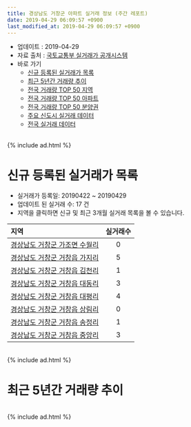 ```yaml
---
title: 경상남도 거창군 아파트 실거래 정보 (주간 레포트)
date: 2019-04-29 06:09:57 +0900
last_modified_at: 2019-04-29 06:09:57 +0900
---
```


* 업데이트 : 2019-04-29
* 자료 출처 : [국토교통부 실거래가 공개시스템](http://rt.molit.go.kr)
* 바로 가기
    * [신규 등록된 실거래가 목록](#신규-등록된-실거래가-목록)
    * [최근 5년간 거래량 추이](#최근-5년간-거래량-추이)
    * [전국 거래량 TOP 50 지역](https://inasie.github.io/apt-trade-info/최근-3개월-전국에서-가장-거래가-많이-발생한-지역)
    * [전국 거래량 TOP 50 아파트](https://inasie.github.io/apt-trade-info/최근-3개월-전국에서-가장-거래가-많이-발생한-아파트)
    * [전국 거래량 TOP 50 분양권](https://inasie.github.io/apt-trade-info/최근-3개월-전국에서-가장-거래가-많이-발생한-분양권)
    * [주요 신도시 실거래 데이터](https://inasie.github.io/apt-trade-info/주요-신도시)
    * [전국 실거래 데이터](https://inasie.github.io/apt-trade-info/전국)

<br>
{% include ad.html %}
<br>

# 신규 등록된 실거래가 목록
* 실거래가 등록일: 20190422 ~ 20190429
* 업데이트 된 실거래 수: 17 건
* 지역을 클릭하면 신규 및 최근 3개월 실거래 목록을 볼 수 있습니다.


|지역|실거래수|
|:---|:---:|
|[경상남도 거창군 가조면 수월리](https://inasie.github.io/apt-trade-info/경상남도-거창군-가조면-수월리)|0|
|[경상남도 거창군 거창읍 가지리](https://inasie.github.io/apt-trade-info/경상남도-거창군-거창읍-가지리)|5|
|[경상남도 거창군 거창읍 김천리](https://inasie.github.io/apt-trade-info/경상남도-거창군-거창읍-김천리)|1|
|[경상남도 거창군 거창읍 대동리](https://inasie.github.io/apt-trade-info/경상남도-거창군-거창읍-대동리)|3|
|[경상남도 거창군 거창읍 대평리](https://inasie.github.io/apt-trade-info/경상남도-거창군-거창읍-대평리)|4|
|[경상남도 거창군 거창읍 상림리](https://inasie.github.io/apt-trade-info/경상남도-거창군-거창읍-상림리)|0|
|[경상남도 거창군 거창읍 송정리](https://inasie.github.io/apt-trade-info/경상남도-거창군-거창읍-송정리)|1|
|[경상남도 거창군 거창읍 중앙리](https://inasie.github.io/apt-trade-info/경상남도-거창군-거창읍-중앙리)|3|


<br>
{% include ad.html %}
<br>

# 최근 5년간 거래량 추이


<div style="width:100%;">
    <canvas id="deal_progress" height="200"></canvas>
</div>

<script>
new Chart(document.getElementById("deal_progress"), {
    type: 'line',
    data: {
        labels: ['201404','201405','201406','201407','201408','201409','201410','201411','201412','201501','201502','201503','201504','201505','201506','201507','201508','201509','201510','201511','201512','201601','201602','201603','201604','201605','201606','201607','201608','201609','201610','201611','201612','201701','201702','201703','201704','201705','201706','201707','201708','201709','201710','201711','201712','201801','201802','201803','201804','201805','201806','201807','201808','201809','201810','201811','201812','201901','201902','201903','201904'],
        datasets: [{
            label: '매매',
            pointRadius: 1,
            data: [42, 18, 21, 37, 32, 27, 51, 26, 33, 41, 27, 49, 46, 45, 30, 38, 41, 36, 50, 39, 36, 50, 35, 58, 57, 92, 72, 54, 45, 52, 43, 31, 49, 28, 32, 40, 32, 42, 35, 30, 31, 24, 39, 60, 43, 67, 63, 59, 59, 33, 32, 30, 38, 38, 34, 24, 26, 47, 46, 36, 19],
            borderColor: "rgba(255, 201, 14, 1)",
            backgroundColor: "rgba(255, 201, 14, 0.5)",
            fill: false,
            lineTension: 0
        },{
            label: '전월세',
            pointRadius: 1,
            data: [8, 11, 13, 19, 18, 25, 22, 10, 8, 11, 9, 12, 7, 8, 7, 10, 11, 9, 14, 8, 32, 13, 13, 11, 17, 18, 15, 20, 7, 13, 9, 8, 10, 12, 12, 8, 11, 5, 6, 9, 7, 9, 5, 10, 24, 27, 25, 27, 13, 19, 12, 8, 9, 11, 13, 6, 9, 16, 10, 4, 4],
            borderColor: "rgba(0, 141, 185, 1)",
            backgroundColor: "rgba(0, 141, 185, 0.5)",
            fill: false,
            lineTension: 0
        }
        ]
    },
    options: {
        responsive: true,
        title: {
            display: false
        },
        tooltips: {
            mode: 'index',
            intersect: false
        },
        hover: {
            mode: 'nearest',
            intersect: true
        },
        scales: {
            xAxes: [{
                display: true,
                scaleLabel: {
                    display: true,
                    labelString: '년/월'
                }
            }],
            yAxes: [{
                display: true,
                ticks: {
                    suggestedMin: 0,
                },
                scaleLabel: {
                    display: true,
                    labelString: '실거래 수'
                }
            }]
        }
    }
});

</script>


<br>
{% include ad.html %}
<br>

